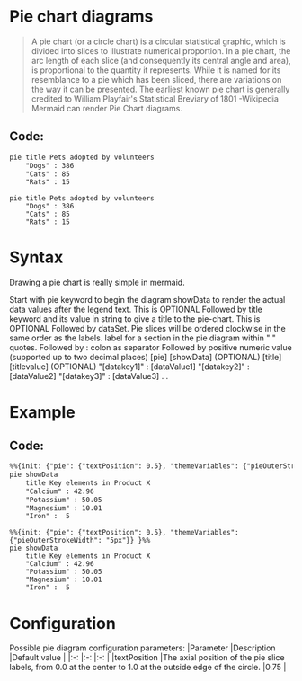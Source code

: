 # Pie chart diagrams
> A pie chart (or a circle chart) is a circular statistical graphic, which is divided into slices to illustrate numerical proportion. In a pie chart, the arc length of each slice (and consequently its central angle and area), is proportional to the quantity it represents. While it is named for its resemblance to a pie which has been sliced, there are variations on the way it can be presented. The earliest known pie chart is generally credited to William Playfair's Statistical Breviary of 1801 -Wikipedia
Mermaid can render Pie Chart diagrams.
## Code:
```markdown
pie title Pets adopted by volunteers
    "Dogs" : 386
    "Cats" : 85
    "Rats" : 15
```
```mermaid
pie title Pets adopted by volunteers
    "Dogs" : 386
    "Cats" : 85
    "Rats" : 15
```
# Syntax
Drawing a pie chart is really simple in mermaid.

Start with pie keyword to begin the diagram
showData to render the actual data values after the legend text. This is OPTIONAL
Followed by title keyword and its value in string to give a title to the pie-chart. This is OPTIONAL
Followed by dataSet. Pie slices will be ordered clockwise in the same order as the labels.
label for a section in the pie diagram within " " quotes.
Followed by : colon as separator
Followed by positive numeric value (supported up to two decimal places)
[pie] [showData] (OPTIONAL) [title] [titlevalue] (OPTIONAL) "[datakey1]" : [dataValue1] "[datakey2]" : [dataValue2] "[datakey3]" : [dataValue3] . .
# Example
## Code:
```markdown
%%{init: {"pie": {"textPosition": 0.5}, "themeVariables": {"pieOuterStrokeWidth": "5px"}} }%%
pie showData
    title Key elements in Product X
    "Calcium" : 42.96
    "Potassium" : 50.05
    "Magnesium" : 10.01
    "Iron" :  5
```
```mermaid
%%{init: {"pie": {"textPosition": 0.5}, "themeVariables": {"pieOuterStrokeWidth": "5px"}} }%%
pie showData
    title Key elements in Product X
    "Calcium" : 42.96
    "Potassium" : 50.05
    "Magnesium" : 10.01
    "Iron" :  5
```

# Configuration
Possible pie diagram configuration parameters:
|Parameter		|Description																									|Default value	|
|:-:			|:-:																											|:-:			|
|textPosition	|The axial position of the pie slice labels, from 0.0 at the center to 1.0 at the outside edge of the circle.	|0.75			|